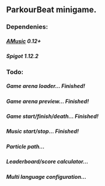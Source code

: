 ## ParkourBeat minigame.
### Dependenies:
##### [AMusic](https://github.com/FatSaw/AMusic "AMusic Github") 0.12+
##### Spigot 1.12.2
### Todo:
##### Game arena loader... Finished!
##### Game arena preview... Finished!
##### Game start/finish/death... Finished!
##### Music start/stop... Finished!
##### Particle path...
##### Leaderboard/score calculator...
##### Multi language configuration...
